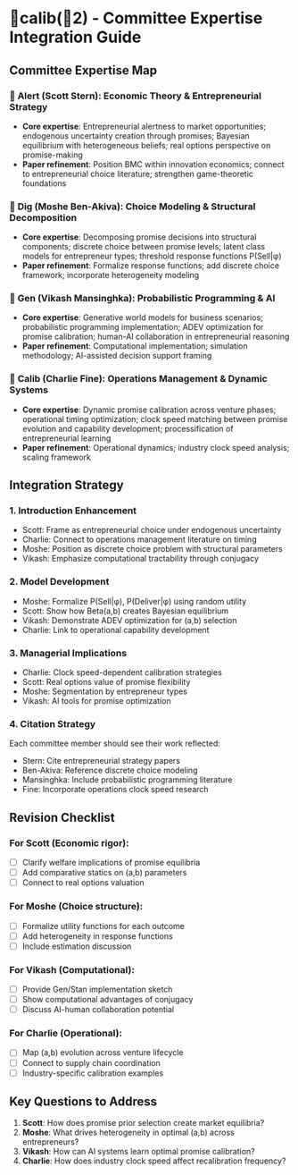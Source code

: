 # 🐙calib(📝2) - Committee Expertise Integration Guide

## Committee Expertise Map

### 👾 **Alert (Scott Stern)**: Economic Theory & Entrepreneurial Strategy
- **Core expertise**: Entrepreneurial alertness to market opportunities; endogenous uncertainty creation through promises; Bayesian equilibrium with heterogeneous beliefs; real options perspective on promise-making
- **Paper refinement**: Position BMC within innovation economics; connect to entrepreneurial choice literature; strengthen game-theoretic foundations

### 🐢 **Dig (Moshe Ben-Akiva)**: Choice Modeling & Structural Decomposition  
- **Core expertise**: Decomposing promise decisions into structural components; discrete choice between promise levels; latent class models for entrepreneur types; threshold response functions P(Sell|φ)
- **Paper refinement**: Formalize response functions; add discrete choice framework; incorporate heterogeneity modeling

### 🐅 **Gen (Vikash Mansinghka)**: Probabilistic Programming & AI
- **Core expertise**: Generative world models for business scenarios; probabilistic programming implementation; ADEV optimization for promise calibration; human-AI collaboration in entrepreneurial reasoning
- **Paper refinement**: Computational implementation; simulation methodology; AI-assisted decision support framing

### 🐙 **Calib (Charlie Fine)**: Operations Management & Dynamic Systems
- **Core expertise**: Dynamic promise calibration across venture phases; operational timing optimization; clock speed matching between promise evolution and capability development; processification of entrepreneurial learning
- **Paper refinement**: Operational dynamics; industry clock speed analysis; scaling framework

## Integration Strategy

### 1. **Introduction Enhancement**
- Scott: Frame as entrepreneurial choice under endogenous uncertainty
- Charlie: Connect to operations management literature on timing
- Moshe: Position as discrete choice problem with structural parameters
- Vikash: Emphasize computational tractability through conjugacy

### 2. **Model Development**
- Moshe: Formalize P(Sell|φ), P(Deliver|φ) using random utility
- Scott: Show how Beta(a,b) creates Bayesian equilibrium
- Vikash: Demonstrate ADEV optimization for (a,b) selection
- Charlie: Link to operational capability development

### 3. **Managerial Implications**
- Charlie: Clock speed-dependent calibration strategies
- Scott: Real options value of promise flexibility
- Moshe: Segmentation by entrepreneur types
- Vikash: AI tools for promise optimization

### 4. **Citation Strategy**
Each committee member should see their work reflected:
- Stern: Cite entrepreneurial strategy papers
- Ben-Akiva: Reference discrete choice modeling
- Mansinghka: Include probabilistic programming literature
- Fine: Incorporate operations clock speed research

## Revision Checklist

### For Scott (Economic rigor):
- [ ] Clarify welfare implications of promise equilibria
- [ ] Add comparative statics on (a,b) parameters
- [ ] Connect to real options valuation

### For Moshe (Choice structure):
- [ ] Formalize utility functions for each outcome
- [ ] Add heterogeneity in response functions
- [ ] Include estimation discussion

### For Vikash (Computational):
- [ ] Provide Gen/Stan implementation sketch
- [ ] Show computational advantages of conjugacy
- [ ] Discuss AI-human collaboration potential

### For Charlie (Operational):
- [ ] Map (a,b) evolution across venture lifecycle
- [ ] Connect to supply chain coordination
- [ ] Industry-specific calibration examples

## Key Questions to Address

1. **Scott**: How does promise prior selection create market equilibria?
2. **Moshe**: What drives heterogeneity in optimal (a,b) across entrepreneurs?
3. **Vikash**: How can AI systems learn optimal promise calibration?
4. **Charlie**: How does industry clock speed affect recalibration frequency?
